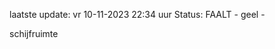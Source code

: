 laatste update: 
vr 10-11-2023 22:34   uur 
Status: FAALT - geel - 
<div class="service Y">schijfruimte</div>